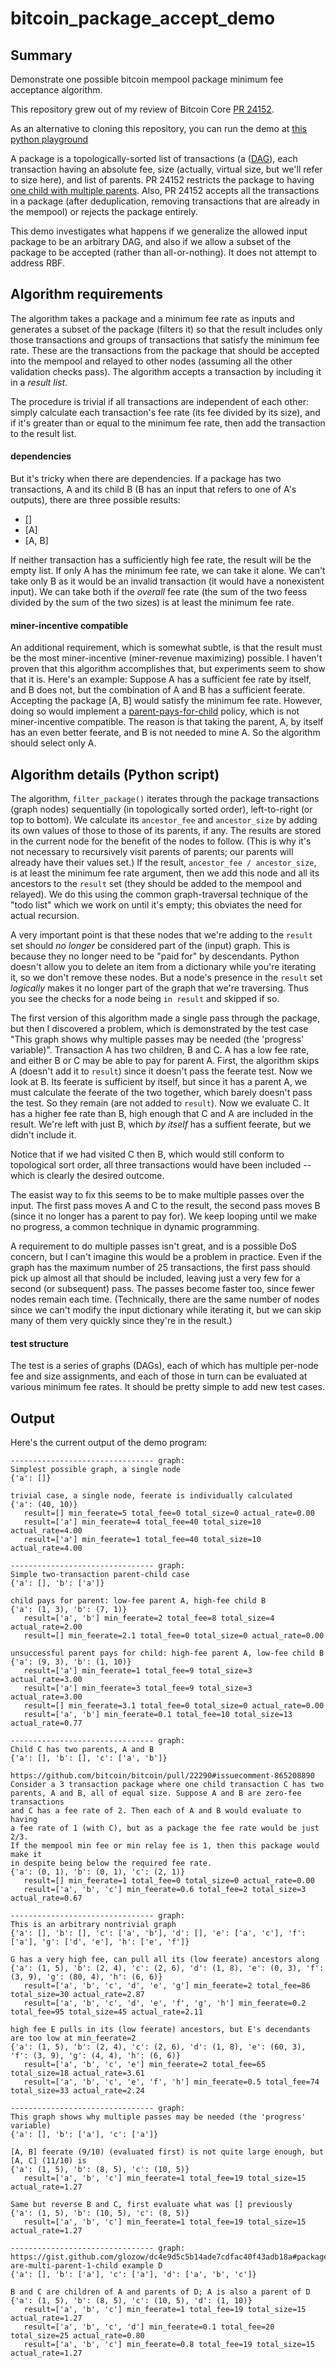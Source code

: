 # bitcoin_package_accept_demo

## Summary

Demonstrate one possible bitcoin mempool package minimum fee
acceptance algorithm.

This repository grew out of my review of Bitcoin Core
[PR 24152](https://github.com/bitcoin/bitcoin/pull/24152).

As an alternative to cloning this repository, you can run the
demo at [this python playground](https://code.sololearn.com/c3Z6xssy8km5)

A package is a topologically-sorted list of transactions (a
([DAG](https://en.wikipedia.org/wiki/Directed_acyclic_graph)),
each transaction having an absolute fee, size (actually, virtual size,
but we'll refer to size here), and list of parents.
PR 24152 restricts the package to having
[one child with multiple
parents](https://gist.github.com/glozow/dc4e9d5c5b14ade7cdfac40f43adb18a#packages-are-multi-parent-1-child).
Also, PR 24152 accepts all the transactions in a package
(after deduplication, removing transactions that are already
in the mempool) or rejects the package entirely.

This demo investigates what happens if we generalize
the allowed input package to be an arbitrary DAG, and also
if we allow a subset of the package to be accepted (rather than
all-or-nothing). It does not attempt to address RBF.

## Algorithm requirements

The algorithm takes a package and a minimum fee rate as inputs
and generates a subset of the package (filters it) so that the result
includes only those transactions and groups of transactions that
satisfy the minimum fee rate. These are the transactions
from the package that should be accepted into the mempool and relayed
to other nodes (assuming all the other validation checks pass). The
algorithm accepts a transaction by including it in a _result list_.

The procedure is trivial if all transactions are independent of each
other: simply calculate each transaction's fee rate (its fee divided
by its size), and if it's greater than or equal to the minimum fee
rate, then add the transaction to the result list.

#### dependencies

But it's tricky when there are dependencies. If a package has
two transactions, A and its child B (B has an input that refers to
one of A's outputs), there are three possible results:

- []
- [A]
- [A, B]

If neither transaction has a sufficiently high fee rate, the
result will be the empty list. 
If only A has the minimum fee rate, we can take it alone.
We can't take only B as it would be
an invalid transaction (it would have a nonexistent input).
We can take both if the _overall_ fee rate (the sum of the two feess
divided by the sum of the two sizes) is at least the minimum fee rate.

#### miner-incentive compatible

An additional requirement, which is somewhat subtle, is that the result
must be the most miner-incentive (miner-revenue maximizing) possible.
I haven't proven that this algorithm accomplishes that, but experiments
seem to show that it is. Here's an example:
Suppose A has a sufficient
fee rate by itself, and B does not, but the combination of A and B
has a sufficient feerate. Accepting the package [A, B]
would satisfy the minimum fee rate. However, doing so would implement a
[parent-pays-for-child](https://gist.github.com/glozow/dc4e9d5c5b14ade7cdfac40f43adb18a#always-try-individual-submission-first)
policy, which is not miner-incentive compatible.
The reason is that taking the
parent, A, by itself has an even better feerate,
and B is not needed to mine A. So the algorithm should select only A.

## Algorithm details (Python script)

The algorithm, `filter_package()` iterates through the package
transactions (graph nodes) sequentially
(in topologically sorted order), left-to-right (or top to bottom).
We calculate its `ancestor_fee` and
`ancestor_size` by adding its own values of those to those of
its parents, if any.
The results are stored in the current node for the benefit of
the nodes to follow. (This is why it's not necessary to
recursively visit parents of parents; our parents will already
have their values set.)
If the result, `ancestor_fee / ancestor_size`, is at least the
minimum fee rate argument, then we add this node and all its
ancestors to the `result` set (they should be added to the mempool
and relayed). We do this using the common graph-traversal
technique of the "todo list" which we work on until it's empty;
this obviates the need for actual recursion.

A very important point is that these nodes that we're
adding to the `result` set should _no longer_ be
considered part of the (input) graph. This is because they
no longer need to be "paid for" by descendants.
Python doesn't allow you
to delete an item from a dictionary while you're iterating it,
so we don't remove these nodes. But a node's presence in the
`result` set _logically_ makes it no longer part of the graph
that we're traversing. Thus you see the checks for a node
being `in result` and skipped if so.

The first version of this algorithm made a single pass through
the package, but then I discovered a problem, which is demonstrated
by the test case "This graph shows why multiple passes may be
needed (the 'progress' variable)". Transaction A has two
children, B and C. A has a low fee rate, and either B or
C may be able to pay for parent A. First, the algorithm
skips A (doesn't add it to `result`) since it doesn't pass the
feerate test. Now we look
at B. Its feerate is sufficient by itself, but since it has a parent A,
we must calculate the feerate of the
two together, which barely doesn't pass the test. So they
remain (are not added to `result`). Now we evaluate C. It
has a higher fee rate than B, high enough that C and A
are included in the result. We're left with just B, which
_by itself_ has a suffient feerate, but we didn't include it.

Notice that if we had visited C then B, which would still
conform to topological sort order, all three transactions
would have been included -- which is clearly the desired
outcome.

The easist way to fix this seems to be to make multiple
passes over the input. The first pass moves A and C to
the result, the second pass moves B (since it no longer
has a parent to pay for). We keep looping
until we make no progress, a common technique in
dynamic programming.

A requirement to
do multiple passes isn't great, and is a possible DoS
concern, but I can't imagine this would be a problem in
practice. Even if the graph has the maximum number of 25
transactions, the first pass should pick up almost
all that should be included, leaving just a very few for
a second (or subsequent) pass. The passes become faster
too, since fewer nodes remain each time. (Technically,
there are the same number of nodes since we can't modify
the input dictionary while iterating it, but we can skip
many of them very quickly since they're in the result.)

#### test structure

The test is a series of graphs (DAGs), each of which has
multiple per-node fee and size assignments, and each of
those in turn can be evaluated at various minimum fee rates.
It should be pretty simple to add new test cases.

## Output

Here's the current output of the demo program:
```
-------------------------------- graph:
Simplest possible graph, a single node
{'a': []}

trivial case, a single node, feerate is individually calculated
{'a': (40, 10)}
   result=[] min_feerate=5 total_fee=0 total_size=0 actual_rate=0.00
   result=['a'] min_feerate=4 total_fee=40 total_size=10 actual_rate=4.00
   result=['a'] min_feerate=1 total_fee=40 total_size=10 actual_rate=4.00

-------------------------------- graph:
Simple two-transaction parent-child case
{'a': [], 'b': ['a']}

child pays for parent: low-fee parent A, high-fee child B
{'a': (1, 3), 'b': (7, 1)}
   result=['a', 'b'] min_feerate=2 total_fee=8 total_size=4 actual_rate=2.00
   result=[] min_feerate=2.1 total_fee=0 total_size=0 actual_rate=0.00

unsuccessful parent pays for child: high-fee parent A, low-fee child B
{'a': (9, 3), 'b': (1, 10)}
   result=['a'] min_feerate=1 total_fee=9 total_size=3 actual_rate=3.00
   result=['a'] min_feerate=3 total_fee=9 total_size=3 actual_rate=3.00
   result=[] min_feerate=3.1 total_fee=0 total_size=0 actual_rate=0.00
   result=['a', 'b'] min_feerate=0.1 total_fee=10 total_size=13 actual_rate=0.77

-------------------------------- graph:
Child C has two parents, A and B
{'a': [], 'b': [], 'c': ['a', 'b']}

https://github.com/bitcoin/bitcoin/pull/22290#issuecomment-865208890
Consider a 3 transaction package where one child transaction C has two
parents, A and B, all of equal size. Suppose A and B are zero-fee transactions
and C has a fee rate of 2. Then each of A and B would evaluate to having
a fee rate of 1 (with C), but as a package the fee rate would be just 2/3.
If the mempool min fee or min relay fee is 1, then this package would make it
in despite being below the required fee rate.
{'a': (0, 1), 'b': (0, 1), 'c': (2, 1)}
   result=[] min_feerate=1 total_fee=0 total_size=0 actual_rate=0.00
   result=['a', 'b', 'c'] min_feerate=0.6 total_fee=2 total_size=3 actual_rate=0.67

-------------------------------- graph:
This is an arbitrary nontrivial graph
{'a': [], 'b': [], 'c': ['a', 'b'], 'd': [], 'e': ['a', 'c'], 'f': ['a'], 'g': ['d', 'e'], 'h': ['e', 'f']}

G has a very high fee, can pull all its (low feerate) ancestors along
{'a': (1, 5), 'b': (2, 4), 'c': (2, 6), 'd': (1, 8), 'e': (0, 3), 'f': (3, 9), 'g': (80, 4), 'h': (6, 6)}
   result=['a', 'b', 'c', 'd', 'e', 'g'] min_feerate=2 total_fee=86 total_size=30 actual_rate=2.87
   result=['a', 'b', 'c', 'd', 'e', 'f', 'g', 'h'] min_feerate=0.2 total_fee=95 total_size=45 actual_rate=2.11

high fee E pulls in its (low feerate) ancestors, but E's decendants are too low at min_feerate=2
{'a': (1, 5), 'b': (2, 4), 'c': (2, 6), 'd': (1, 8), 'e': (60, 3), 'f': (3, 9), 'g': (4, 4), 'h': (6, 6)}
   result=['a', 'b', 'c', 'e'] min_feerate=2 total_fee=65 total_size=18 actual_rate=3.61
   result=['a', 'b', 'c', 'e', 'f', 'h'] min_feerate=0.5 total_fee=74 total_size=33 actual_rate=2.24

-------------------------------- graph:
This graph shows why multiple passes may be needed (the 'progress' variable)
{'a': [], 'b': ['a'], 'c': ['a']}

[A, B] feerate (9/10) (evaluated first) is not quite large enough, but [A, C] (11/10) is
{'a': (1, 5), 'b': (8, 5), 'c': (10, 5)}
   result=['a', 'b', 'c'] min_feerate=1 total_fee=19 total_size=15 actual_rate=1.27

Same but reverse B and C, first evaluate what was [] previously
{'a': (1, 5), 'b': (10, 5), 'c': (8, 5)}
   result=['a', 'b', 'c'] min_feerate=1 total_fee=19 total_size=15 actual_rate=1.27

-------------------------------- graph:
https://gist.github.com/glozow/dc4e9d5c5b14ade7cdfac40f43adb18a#packages-are-multi-parent-1-child example D
{'a': [], 'b': ['a'], 'c': ['a'], 'd': ['a', 'b', 'c']}

B and C are children of A and parents of D; A is also a parent of D
{'a': (1, 5), 'b': (8, 5), 'c': (10, 5), 'd': (1, 10)}
   result=['a', 'b', 'c'] min_feerate=1 total_fee=19 total_size=15 actual_rate=1.27
   result=['a', 'b', 'c', 'd'] min_feerate=0.1 total_fee=20 total_size=25 actual_rate=0.80
   result=['a', 'b', 'c'] min_feerate=0.8 total_fee=19 total_size=15 actual_rate=1.27
```
